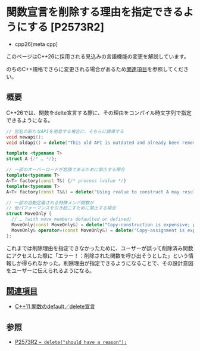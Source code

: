 # 関数宣言を削除する理由を指定できるようにする [P2573R2]
* cpp26[meta cpp]

<!-- start lang caution -->

このページはC++26に採用される見込みの言語機能の変更を解説しています。

のちのC++規格でさらに変更される場合があるため[関連項目](#relative-page)を参照してください。

<!-- last lang caution -->

## 概要
C++26では、関数をdelte宣言する際に、その理由をコンパイル時文字列で指定できるようになる。

```cpp
// 別名の新たなAPIを用意する場合に、そちらに誘導する
void newapi();
void oldapi() = delete("This old API is outdated and already been removed. Please use newapi() instead.");

template <typename T>
struct A {/* … */};

// 一部のオーバーロードが危険であるために禁止する場合
template<typename T>
A<T> factory(const T&) {/* process lvalue */}
template<typename T>
A<T> factory(const T&&) = delete("Using rvalue to construct A may result in dangling reference");

// 一部の自動定義される特殊メンバ関数が
// 低パフォーマンスを引き起こすために禁止する場合
struct MoveOnly {
  // … (with move members defaulted or defined)
  MoveOnly(const MoveOnly&) = delete("Copy-construction is expensive; please use move construction instead.");
  MoveOnly& operator=(const MoveOnly&) = delete("Copy-assignment is expensive; please use move assignment instead.");
};
```

これまでは削除理由を指定できなかったために、ユーザーが誤って削除済み関数にアクセスした際に「エラー！：削除された関数を呼び出そうとした」という情報しか得られなかった。削除理由が指定できるようになることで、その設計意図をユーザーに伝えられるようになる。



## <a id="relative-page" href="#relative-page">関連項目</a>
- [C++11 関数のdefault／delete宣言](/lang/cpp11/defaulted_and_deleted_functions.md)


## 参照
- [P2573R2 `= delete("should have a reason");`](https://open-std.org/jtc1/sc22/wg21/docs/papers/2024/p2573r2.html)
